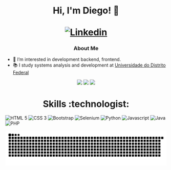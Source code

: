 <h1 align="center">
    <br>
    Hi, I'm Diego! 👋<br><br>
    <a href="https://www.linkedin.com/in/diego-mendes-dev/">
        <img alt="Linkedin" src="https://img.shields.io/badge/-LinkedIn-0077B5?style=flat-square&logo=linkedin&logoColor=white&style=flat">
    </a>
</h1>

<h3 align="center">About Me</h3>

- 👀 I’m interested in development backend, frontend.
- :books: I study systems analysis and development at [Universidade do Distrito Federal](https://www.udf.edu.br/)

<div align="center">
    <a href="https://github.com/DiegoAdrianoMendes"></a>
    <img height="180em" src="https://github-readme-stats.vercel.app/api?username=DiegoAdrianoMendes&show_icons=true&theme=dracula&count_private=true">
    <img height="180em" src="https://github-readme-stats.vercel.app/api/top-langs/?username=DiegoAdrianoMendes&layout=compact&theme=dracula">
    <img src="https://github-readme-stats.vercel.app/api/wakatime?username=diegomendes&theme=dracula">
</div>

##

<h1 align="center">Skills :technologist:</h1>
<p>
    <img src="https://img.shields.io/badge/HTML5-E34F26?style=flat&logo=html5&logoColor=white" alt="HTML 5">
    <img src="https://img.shields.io/badge/CSS3-1572B6?style=flat&logo=css3&logoColor=white" alt="CSS 3">
    <img src="https://img.shields.io/badge/Bootstrap-563D7C?style=flat&logo=bootstrap&logoColor=white" alt="Bootstrap">
    <img src="https://img.shields.io/badge/-Selenium-00AE00?style=flat&logo=selenium&logoColor=white" alt="Selenium">
    <img src="https://img.shields.io/badge/-Python-00264E?style=flat&logo=python&logoColor=F7C400" alt="Python">
    <img src="https://img.shields.io/badge/JavaScript-323330?style=flat&logo=javascript&logoColor=F7DF1E" alt="Javascript">
    <img src="https://img.shields.io/badge/-Java-E51F24?style=flat&logo=java&logoColor=white" alt="Java">
    <img src="https://img.shields.io/badge/PHP-777BB4?style=flat&logo=php&logoColor=white" alt="PHP">
</p>

![Snake animation](https://github.com/DiegoAdrianoMendes/DiegoAdrianoMendes/blob/output/github-contribution-grid-snake.svg)
